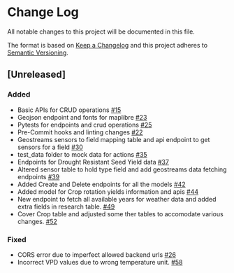 # Change Log

All notable changes to this project will be documented in this file.

The format is based on [Keep a Changelog](http://keepachangelog.com/)
and this project adheres to [Semantic Versioning](http://semver.org/).

## [Unreleased]

### Added

- Basic APIs for CRUD operations [#15](https://github.com/Direct4Ag/ag-services/issues/15)
- Geojson endpoint and fonts for maplibre [#23](https://github.com/Direct4Ag/ag-services/issues/23)
- Pytests for endpoints and crud operations [#25](https://github.com/Direct4Ag/ag-services/issues/25)
- Pre-Commit hooks and linting changes [#22](https://github.com/Direct4Ag/ag-services/issues/22)
- Geostreams sensors to field mapping table and api endpoint to get sensors for a field [#30](https://github.com/Direct4Ag/ag-services/issues/30)
- test_data folder to mock data for actions [#35](https://github.com/Direct4Ag/ag-services/issues/35)
- Endpoints for Drought Resistant Seed Yield data [#37](https://github.com/Direct4Ag/ag-services/issues/37)
- Altered sensor table to hold type field and add geostreams data fetching endpoints [#39](https://github.com/Direct4Ag/ag-services/issues/39)
- Added Create and Delete endpoints for all the models [#42](https://github.com/Direct4Ag/ag-services/issues/42)
- Added model for Crop rotation yields information and apis [#44](https://github.com/Direct4Ag/ag-services/issues/44)
- New endpoint to fetch all available years for weather data and added extra fields in research table. [#49](https://github.com/Direct4Ag/ag-services/issues/49)
- Cover Crop table and adjusted some ther tables to accomodate various changes. [#52](https://github.com/Direct4Ag/ag-services/issues/52)

### Fixed

- CORS error due to imperfect allowed backend urls [#26](https://github.com/Direct4Ag/ag-services/issues/26)
- Incorrect VPD values due to wrong temperature unit. [#58](https://github.com/Direct4Ag/ag-services/issues/58)
